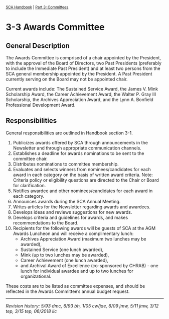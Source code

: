<sup>[SCA Handbook](/sca-handbook/index.html) | [Part 3: Committees](../03_committees/index.html)</sup> 

# 3-3 Awards Committee

## General Description

The Awards Committee is comprised of a chair appointed by the President, with the approval of the Board of Directors, two Past Presidents (preferably to include the Immediate Past President) and at least two persons from the SCA general membership appointed by the President. A Past President currently serving on the Board may not be appointed chair.

Current awards include: The Sustained Service Award, the James V. Mink Scholarship Award, the Career Achievement Award, the Walter P. Gray III Scholarship, the Archives Appreciation Award, and the Lynn A. Bonfield Professional Development Award.

## Responsibilities

General responsibilities are outlined in Handbook section 3-1.

1. Publicizes awards offered by SCA through announcements in the Newsletter and through appropriate communication channels.
2. Establishes a deadline for awards nominations to be sent to the committee chair.
3. Distributes nominations to committee membership.
4. Evaluates and selects winners from nominees/candidates for each award in each category on the basis of written award criteria. Note: Criteria policy or eligibility questions are directed to the Chair or Board for clarification.
5. Notifies awardee and other nominees/candidates for each award in each category.
6. Announces awards during the SCA Annual Meeting.
7. Writes articles for the Newsletter regarding awards and awardees.
8. Develops ideas and reviews suggestions for new awards.
9. Develops criteria and guidelines for awards, and makes recommendations to the Board.
10. Recipients for the following awards will be guests of SCA at the AGM Awards Luncheon and will receive a complimentary lunch:
    - Archives Appreciation Award (maximum two lunches may be awarded),
    - Sustained Service (one lunch awarded),
    - Mink (up to two lunches may be awarded),
    - Career Achievement (one lunch awarded),
    - and Archival Award of Excellence (co-sponsored by CHRAB) - one lunch for individual awardee and up to two lunches for organizational.

These costs are to be listed as committee expenses, and should be reflected in the Awards Committee’s annual budget request.

***

_Revision history: 5/93 dmc, 6/93 bh, 1/05 cw/jae, 6/09 jmw, 5/11 jmw, 3/12 tep, 3/15 tep, 06/2018 llc_
